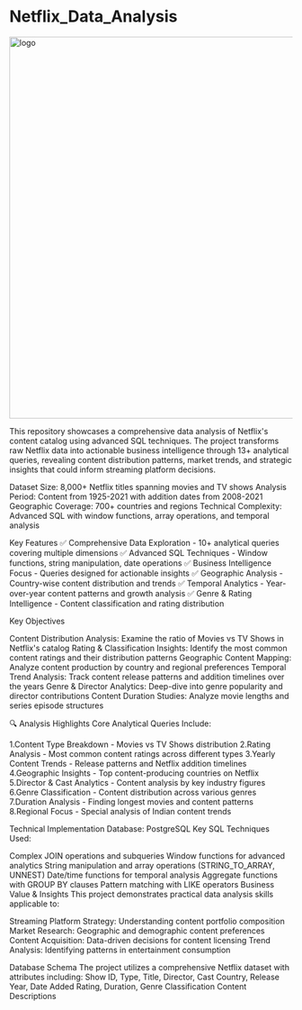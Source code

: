 # Netflix_Data_Analysis
<img width="2226" height="678" alt="logo" src="https://github.com/user-attachments/assets/73dc19d6-674d-4b91-8452-aed1b60a3969" />

This repository showcases a comprehensive data analysis of Netflix's content catalog using advanced SQL techniques. The project transforms raw Netflix data into actionable business intelligence through 13+ analytical queries, revealing content distribution patterns, market trends, and strategic insights that could inform streaming platform decisions.

Dataset Size: 8,000+ Netflix titles spanning movies and TV shows
Analysis Period: Content from 1925-2021 with addition dates from 2008-2021
Geographic Coverage: 700+ countries and regions
Technical Complexity: Advanced SQL with window functions, array operations, and temporal analysis

 Key Features
✅ Comprehensive Data Exploration - 10+ analytical queries covering multiple dimensions
✅ Advanced SQL Techniques - Window functions, string manipulation, date operations
✅ Business Intelligence Focus - Queries designed for actionable insights
✅ Geographic Analysis - Country-wise content distribution and trends
✅ Temporal Analytics - Year-over-year content patterns and growth analysis
✅ Genre & Rating Intelligence - Content classification and rating distribution

 Key Objectives

Content Distribution Analysis: Examine the ratio of Movies vs TV Shows in Netflix's catalog
Rating & Classification Insights: Identify the most common content ratings and their distribution patterns
Geographic Content Mapping: Analyze content production by country and regional preferences
Temporal Trend Analysis: Track content release patterns and addition timelines over the years
Genre & Director Analytics: Deep-dive into genre popularity and director contributions
Content Duration Studies: Analyze movie lengths and series episode structures

🔍 Analysis Highlights
Core Analytical Queries Include:

1.Content Type Breakdown - Movies vs TV Shows distribution
2.Rating Analysis - Most common content ratings across different types
3.Yearly Content Trends - Release patterns and Netflix addition timelines
4.Geographic Insights - Top content-producing countries on Netflix
5.Director & Cast Analytics - Content analysis by key industry figures
6.Genre Classification - Content distribution across various genres
7.Duration Analysis - Finding longest movies and content patterns
8.Regional Focus - Special analysis of Indian content trends

Technical Implementation
Database: PostgreSQL
Key SQL Techniques Used:

Complex JOIN operations and subqueries
Window functions for advanced analytics
String manipulation and array operations (STRING_TO_ARRAY, UNNEST)
Date/time functions for temporal analysis
Aggregate functions with GROUP BY clauses
Pattern matching with LIKE operators
Business Value & Insights
This project demonstrates practical data analysis skills applicable to:

Streaming Platform Strategy: Understanding content portfolio composition
Market Research: Geographic and demographic content preferences
Content Acquisition: Data-driven decisions for content licensing
Trend Analysis: Identifying patterns in entertainment consumption

Database Schema
The project utilizes a comprehensive Netflix dataset with attributes including:
Show ID, Type, Title, Director, Cast
Country, Release Year, Date Added
Rating, Duration, Genre Classification
Content Descriptions




